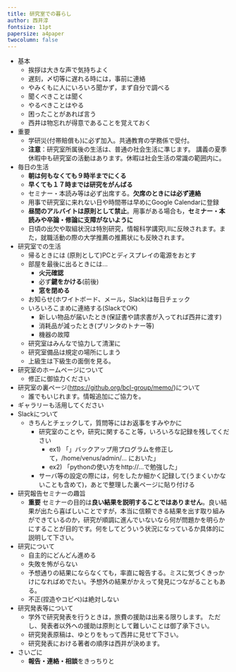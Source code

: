 ```yaml
---
title: 研究室での暮らし
author: 西井淳
fontsize: 11pt
papersize: a4paper
twocolumn: false
---
```


- 基本
    -   挨拶は大きな声で気持ちよく
    -   遅刻，〆切等に遅れる時には，事前に連絡
    -   やみくもに人にいろいろ聞かず，まず自分で調べる
    -   聞くべきことは聞く
    -   やるべきことはやる
    -   困ったことがあれば言う
    -   西井は物忘れが得意であることを覚えておく
- 重要
    -   学研災(付帯賠償も)に必ず加入。共通教育の学務係で受付。
    -   **注意**：研究室所属後の生活は、普通の社会生活に準じます。
        講義の夏季休暇中も研究室の活動はあります。休暇は社会生活の常識の範囲内に。
- 毎日の生活
    -   **朝は何もなくても９時半までにくる**
    -   **早くても１７時までは研究をがんばる**
    -   セミナー・本読み等は必ず出席する。**欠席のときには必ず連絡**
    -   用事で研究室に来れない日や時間帯は早めにGoogle Calendarに登録
    -   **昼間のアルバイトは原則として禁止**。用事がある場合も，**セミナー・本読みや卒論・修論に支障がないように**
    -	日頃の出欠や取組状況は特別研究，情報科学講究I,IIに反映されます。また，就職活動の際の大学推薦の推薦状にも反映されます。
- 研究室での生活
    -   帰るときには (原則として)PCとディスプレイの電源をおとす
    -   部屋を最後に出るときには...
        - **火元確認**
        - 必ず**鍵をかける**(前後)
        - **窓を閉める**
    -   お知らせ(ホワイトボード、メール，Slack)は毎日チェック
    -   いろいろこまめに連絡する(SlackでOK)
    	- 新しい物品が届いたとき(保証書や請求書が入ってれば西井に渡す)
    	- 消耗品が減ったとき(プリンタのトナー等)
    	- 機器の故障
    - 研究室はみんなで協力して清潔に
    - 研究室備品は規定の場所にしまう
    - 上級生は下級生の面倒を見る。
-   研究室のホームページについて
    - 修正に御協力ください
-   研究室の裏ページ(https://github.org/bcl-group/memo/)について
    -   誰でもいじれます。情報追加にご協力を。
-   ギャラリーも活用してください
-   Slackについて
    - きちんとチェックして，質問等にはお返事をすみやかに
        - 研究室のことや，研究に関すること等，いろいろな記録を残してください
            -   ex1) 「」バックアップ用プログラムを修正して，/home/venus/admin/...    においた」
            -   ex2) 「pythonの使い方をhttp://...で勉強した」
        - サーバ等の設定の際には，何をしたか細かく記録して(うまくいかないことも含めて)，あとで整理した裏ページに貼り付ける
- 研究報告セミナーの趣旨
    - **重要** セミナーの目的は**良い結果を説明することではありません**。良い結果が出たら喜ばしいことですが，本当に信頼できる結果を出す取り組みができているのか，研究が順調に進んでいないなら何が問題かを明らかにすることが目的です。何をしてどういう状況になっているか具体的に説明して下さい。
- 研究について
    - 自主的にどんどん進める
    - 失敗を怖がらない
    - 予想通りの結果にならなくても，率直に報告する。ミスに気づくきっかけになればめでたい。予想外の結果がかえって発見につながることもある。
    -   不正(捏造やコピペ)は絶対しない
- 研究発表等について
    -   学外で研究発表を行うときは，旅費の援助は出来る限りします。
        ただし、発表者以外への援助は原則として難しいことは御了承下さい。
    -   研究発表原稿は、ゆとりをもって西井に見せて下さい。
    -   研究発表における著者の順序は西井が決めます。
- さいごに
    -   **報告・連絡・相談**をきっちりと
